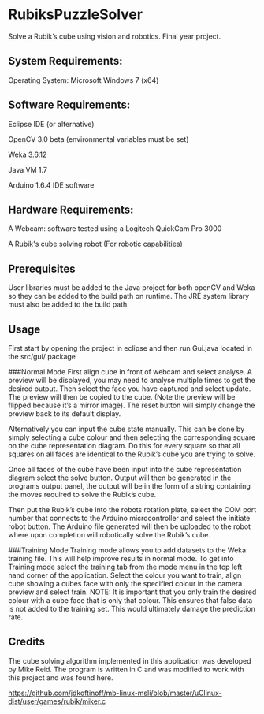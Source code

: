 # RubiksPuzzleSolver
Solve a Rubik’s cube using vision and robotics. Final year project.

## System Requirements: 

Operating System: Microsoft Windows 7 (x64)

## Software Requirements:

Eclipse IDE (or alternative)

OpenCV 3.0 beta (environmental variables must be set)

Weka 3.6.12

Java VM 1.7

Arduino 1.6.4 IDE software
 
## Hardware Requirements: 
A Webcam: software tested using a Logitech QuickCam Pro 3000 

A Rubik's cube solving robot (For robotic capabilities)

## Prerequisites
User libraries must be added to the Java project for both openCV and Weka so they can be added to the build path on runtime. The JRE system library must also be added to the build path.

## Usage
First start by opening the project in eclipse and then run Gui.java located in the src/gui/ package

###Normal Mode
First align cube in front of webcam and select analyse.  A preview will be displayed, you may need to analyse multiple times to get the desired output. 
Then select the face you have captured and select update. The preview will then be copied to the cube. (Note the preview will be flipped because it’s a mirror image).
The reset button will simply change the preview back to its default display.

Alternatively you can input the cube state manually. This can be done by simply selecting a cube colour and then selecting the corresponding square on the cube representation diagram. 
Do this for every square so that all squares on all faces are identical to the Rubik’s cube you are trying to solve.

Once all faces of the cube have been input into the cube representation diagram select the solve button. Output will then be generated in the programs output panel,
 the output will be in the form of a string containing the moves required to solve the Rubik’s cube. 

Then put the Rubik’s cube into the robots rotation plate, select the COM port number that connects to the Arduino microcontroller and select the initiate robot button. 
 The Arduino file generated will then be uploaded to the robot where upon completion will robotically solve the Rubik’s cube.

###Training Mode
Training mode allows you to add datasets to the Weka training file. This will help improve results in normal mode.
To get into Training mode select the training tab from the mode menu in the top left hand corner of the application.
Select the colour you want to train, align cube showing a cubes face with only the specified colour in the camera preview and select train.
NOTE: It is important that you only train the desired colour with a cube face that is only that colour. This ensures that false data is not added to the training set. This would ultimately damage the prediction rate.


## Credits

The cube solving algorithm implemented in this application was developed by Mike Reid. The program is written in C and was modified to work with this project and was found here.

https://github.com/jdkoftinoff/mb-linux-msli/blob/master/uClinux-dist/user/games/rubik/miker.c

